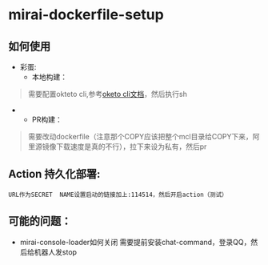 # mirai-dockerfile-setup
## 如何使用
* 彩蛋:
    * 本地构建：
> 需要配置okteto cli,参考[oketo cli文档](https://www.okteto.com/docs/cloud/okteto-cli)，然后执行sh
*
    * PR构建：
> 需要改动dockerfile（注意那个COPY应该把整个mcl目录给COPY下来，阿里源镜像下载速度是真的不行），拉下来设为私有，然后pr
## Action 持久化部署:
    URL作为SECRET  NAME设置启动的链接加上:114514，然后开启action（测试）
## 可能的问题：
- mirai-console-loader如何关闭
需要提前安装chat-command，登录QQ，然后给机器人发stop
